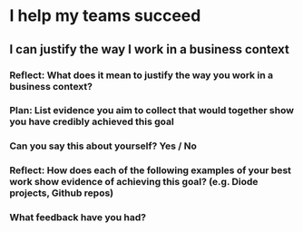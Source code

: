 # I help my teams succeed
## I can justify the way I work in a business context

### Reflect: What does it mean to justify the way you work in a business context?

### Plan: List evidence you aim to collect that would together show you have credibly achieved this goal

### Can you say this about yourself? Yes / No

### Reflect: How does each of the following examples of your best work show evidence of achieving this goal? (e.g. Diode projects, Github repos)

### What feedback have you had?




